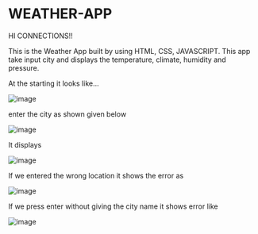 # WEATHER-APP

HI CONNECTIONS!!

This is the Weather App built by using HTML, CSS, JAVASCRIPT.
This app take input city and displays the temperature, climate, humidity and pressure.

At the starting it looks like...

![image](https://github.com/NARAYANAM-SAITEJASWI/WEATHER-APP/assets/143615798/a9be89a5-33c9-441c-85a6-5f35f6e7b6f6)

enter the city as shown given below

![image](https://github.com/NARAYANAM-SAITEJASWI/WEATHER-APP/assets/143615798/51aa7adf-0218-47e7-a159-0d97d2c88c62)

It displays 

![image](https://github.com/NARAYANAM-SAITEJASWI/WEATHER-APP/assets/143615798/dd4cda47-ac26-4053-badc-f0ef73c1f2f5)

If we entered the wrong location it shows the error as 

![image](https://github.com/NARAYANAM-SAITEJASWI/WEATHER-APP/assets/143615798/a641ebd6-84d9-40cd-b93f-65193b4971df)

If we press enter without giving the city name it shows error like

![image](https://github.com/NARAYANAM-SAITEJASWI/WEATHER-APP/assets/143615798/c4b282ed-481c-403d-b559-4d90bf847881)
